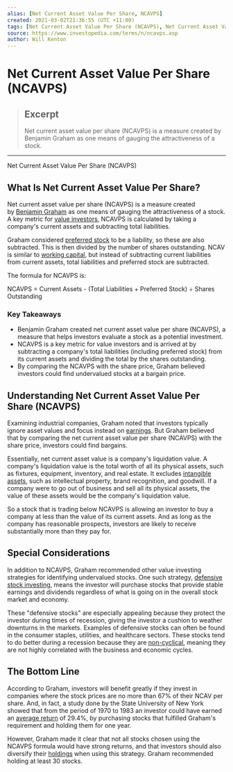 ```yaml
---
alias: [Net Current Asset Value Per Share, NCAVPS]
created: 2021-03-02T21:36:55 (UTC +11:00)
tags: [Net Current Asset Value Per Share (NCAVPS), Net Current Asset Value Per Share (NCAVPS)]
source: https://www.investopedia.com/terms/n/ncavps.asp
author: Will Kenton
---
```


# Net Current Asset Value Per Share (NCAVPS)

> ## Excerpt
> Net current asset value per share (NCAVPS) is a measure created by Benjamin Graham as one means of gauging the attractiveness of a stock.

---

Net Current Asset Value Per Share (NCAVPS)
## What Is Net Current Asset Value Per Share?

Net current asset value per share (NCAVPS) is a measure created by [Benjamin Graham](https://www.investopedia.com/terms/b/bengraham.asp) as one means of gauging the attractiveness of a stock. A key metric for [value investors](https://www.investopedia.com/terms/v/valueinvesting.asp), NCAVPS is calculated by taking a company's current assets and subtracting total liabilities.

Graham considered [preferred stock](https://www.investopedia.com/terms/p/preferredstock.asp) to be a liability, so these are also subtracted. This is then divided by the number of shares outstanding. NCAV is similar to [working capital](https://www.investopedia.com/terms/w/workingcapital.asp), but instead of subtracting current liabilities from current assets, total liabilities and preferred stock are subtracted.

The formula for NCAVPS is:

NCAVPS = Current Assets - (Total Liabilities + Preferred Stock) ÷ Shares Outstanding

### Key Takeaways

-   Benjamin Graham created net current asset value per share (NCAVPS), a measure that helps investors evaluate a stock as a potential investment.
-   NCAVPS is a key metric for value investors and is arrived at by subtracting a company's total liabilities (including preferred stock) from its current assets and dividing the total by the shares outstanding.
-   By comparing the NCAVPS with the share price, Graham believed investors could find undervalued stocks at a bargain price.

## Understanding Net Current Asset Value Per Share (NCAVPS)

Examining industrial companies, Graham noted that investors typically ignore asset values and focus instead on [earnings](https://www.investopedia.com/terms/e/earnings.asp). But Graham believed that by comparing the net current asset value per share (NCAVPS) with the share price, investors could find bargains.

Essentially, net current asset value is a company's liquidation value. A company's liquidation value is the total worth of all its physical assets, such as fixtures, equipment, inventory, and real estate. It excludes [intangible assets](https://www.investopedia.com/terms/i/intangibleasset.asp), such as intellectual property, brand recognition, and goodwill. If a company were to go out of business and sell all its physical assets, the value of these assets would be the company's liquidation value.

So a stock that is trading below NCAVPS is allowing an investor to buy a company at less than the value of its current assets. And as long as the company has reasonable prospects, investors are likely to receive substantially more than they pay for.

## Special Considerations

In addition to NCAVPS, Graham recommended other value investing strategies for identifying undervalued stocks. One such strategy, [defensive stock investing](https://www.investopedia.com/terms/d/defensivestock.asp), means the investor will purchase stocks that provide stable earnings and dividends regardless of what is going on in the overall stock market and economy.

These "defensive stocks" are especially appealing because they protect the investor during times of recession, giving the investor a cushion to weather downturns in the markets. Examples of defensive stocks can often be found in the consumer staples, utilities, and healthcare sectors. These stocks tend to do better during a recession because they are [non-cyclical](https://www.investopedia.com/articles/00/082800.asp), meaning they are not highly correlated with the business and economic cycles.

## The Bottom Line

According to Graham, investors will benefit greatly if they invest in companies where the stock prices are no more than 67% of their NCAV per share. And, in fact, a study done by the State University of New York showed that from the period of 1970 to 1983 an investor could have earned an [average return](https://www.investopedia.com/terms/a/averagereturn.asp) of 29.4%, by purchasing stocks that fulfilled Graham's requirement and holding them for one year.

However, Graham made it clear that not all stocks chosen using the NCAVPS formula would have strong returns, and that investors should also diversify their [holdings](https://www.investopedia.com/terms/h/holdings.asp) when using this strategy. Graham recommended holding at least 30 stocks.
